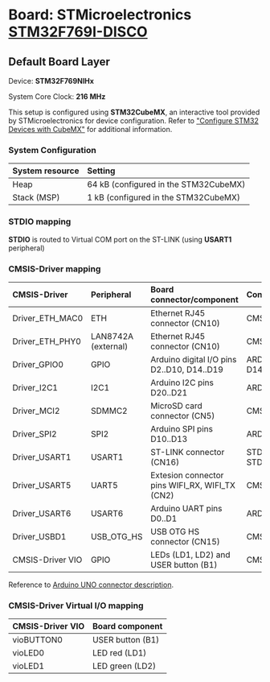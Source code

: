 # Board: STMicroelectronics [STM32F769I-DISCO](https://www.st.com/en/evaluation-tools/32f769idiscovery.html)

## Default Board Layer

Device: **STM32F769NIHx**

System Core Clock: **216 MHz**

This setup is configured using **STM32CubeMX**, an interactive tool provided by STMicroelectronics for device configuration.
Refer to ["Configure STM32 Devices with CubeMX"](https://open-cmsis-pack.github.io/cmsis-toolbox/CubeMX/) for additional information.

### System Configuration

| System resource       | Setting
|:----------------------|:--------------------------------------
| Heap                  | 64 kB (configured in the STM32CubeMX)
| Stack (MSP)           |  1 kB (configured in the STM32CubeMX)

### STDIO mapping

**STDIO** is routed to Virtual COM port on the ST-LINK (using **USART1** peripheral)

### CMSIS-Driver mapping

| CMSIS-Driver          | Peripheral            | Board connector/component                     | Connection
|:----------------------|:----------------------|:----------------------------------------------|:------------------------------
| Driver_ETH_MAC0       | ETH                   | Ethernet RJ45 connector (CN10)                | CMSIS_ETH
| Driver_ETH_PHY0       | LAN8742A (external)   | Ethernet RJ45 connector (CN10)                | CMSIS_ETH
| Driver_GPIO0          | GPIO                  | Arduino digital I/O pins D2..D10, D14..D19    | ARDUINO_UNO_D2..D10, D14..D19
| Driver_I2C1           | I2C1                  | Arduino I2C pins D20..D21                     | ARDUINO_UNO_I2C
| Driver_MCI2           | SDMMC2                | MicroSD card connector (CN5)                  | CMSIS_MCI
| Driver_SPI2           | SPI2                  | Arduino SPI pins D10..D13                     | ARDUINO_UNO_SPI
| Driver_USART1         | USART1                | ST-LINK connector (CN16)                      | STDIN, STDOUT, STDERR
| Driver_USART5         | UART5                 | Extesion connector pins WIFI_RX, WIFI_TX (CN2)| CMSIS_USART
| Driver_USART6         | USART6                | Arduino UART pins D0..D1                      | ARDUINO_UNO_UART
| Driver_USBD1          | USB_OTG_HS            | USB OTG HS connector (CN15)                   | CMSIS_USB_Device
| CMSIS-Driver VIO      | GPIO                  | LEDs (LD1, LD2) and USER button (B1)          | CMSIS_VIO

Reference to [Arduino UNO connector description](https://open-cmsis-pack.github.io/cmsis-toolbox/ReferenceApplications/#arduino-shield).

### CMSIS-Driver Virtual I/O mapping

| CMSIS-Driver VIO      | Board component
|:----------------------|:--------------------------------------
| vioBUTTON0            | USER button (B1)
| vioLED0               | LED red     (LD1)
| vioLED1               | LED green   (LD2)
